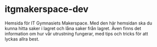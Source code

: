 # itgmakerspace-dev
Hemsida för IT Gymnasiets Makerspace.
Med den här hemsidan ska du kunna hitta saker i lagret och låna saker från lagret.
Även finns det information om hur vår utrustning fungerar, med tips och tricks för att lyckas allra best.